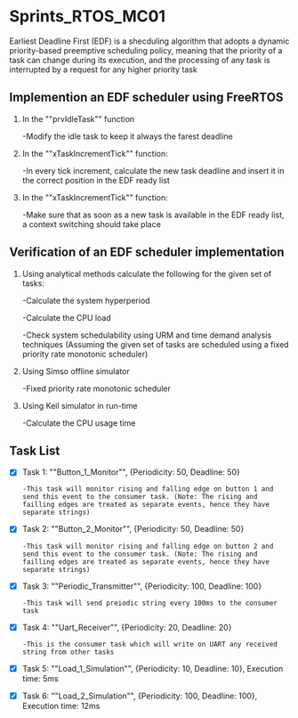  # Sprints_RTOS_MC01

Earliest Deadline First (EDF) is a shecduling algorithm that adopts a dynamic priority-based preemptive scheduling policy, meaning that the priority of a task can change during its execution, and the processing of any task is interrupted by a request for any higher priority task


## Implemention an EDF scheduler using FreeRTOS

1. In the ""prvIdleTask"" function
   
      -Modify the idle task to keep it always the farest deadline

2. In the ""xTaskIncrementTick"" function:
   
      -In every tick increment, calculate the new task deadline and insert it in the correct position in the EDF ready list

3. In the ""xTaskIncrementTick"" function:
   
      -Make sure that as soon as a new task is available in the EDF ready list, a context switching should take place

## Verification of an EDF scheduler implementation

1. Using analytical methods calculate the following for the given set of tasks:

      
      -Calculate the system hyperperiod
      
      -Calculate the CPU load
      
      -Check system schedulability using URM and time demand analysis techniques (Assuming the given set of tasks are scheduled using a fixed priority rate monotonic scheduler)
  
2. Using Simso offline simulator

      -Fixed priority rate monotonic scheduler
  
3. Using Keil simulator in run-time

      -Calculate the CPU usage time



## Task List

- [x] Task 1: ""Button_1_Monitor"", {Periodicity: 50, Deadline: 50}

      -This task will monitor rising and falling edge on button 1 and send this event to the consumer task. (Note: The rising and failling edges are treated as separate events, hence they have separate strings)

- [x] Task 2: ""Button_2_Monitor"", {Periodicity: 50, Deadline: 50}

      -This task will monitor rising and falling edge on button 2 and send this event to the consumer task. (Note: The rising and failling edges are treated as separate events, hence they have separate strings)

- [x] Task 3: ""Periodic_Transmitter"", {Periodicity: 100, Deadline: 100}

      -This task will send preiodic string every 100ms to the consumer task

- [x] Task 4: ""Uart_Receiver"", {Periodicity: 20, Deadline: 20}

      -This is the consumer task which will write on UART any received string from other tasks

- [x] Task 5: ""Load_1_Simulation"", {Periodicity: 10, Deadline: 10}, Execution time: 5ms

- [x] Task 6: ""Load_2_Simulation"", {Periodicity: 100, Deadline: 100}, Execution time: 12ms

    
